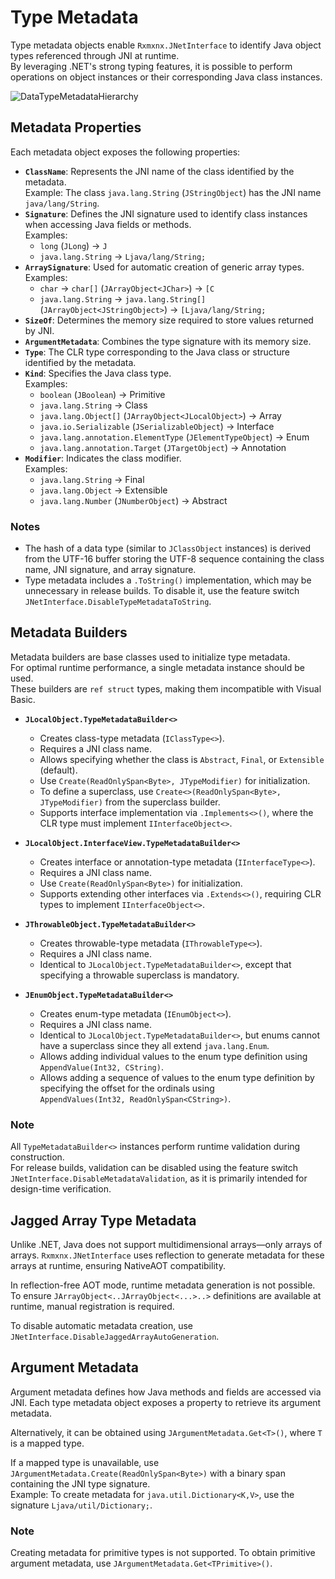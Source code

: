 # Type Metadata

Type metadata objects enable `Rxmxnx.JNetInterface` to identify Java object types referenced through JNI at runtime.  
By leveraging .NET's strong typing features, it is possible to perform operations on object instances or their
corresponding Java class instances.

![DataTypeMetadataHierarchy](https://github.com/user-attachments/assets/30c7d610-e874-40a3-957f-4ea4149626e2)

## Metadata Properties

Each metadata object exposes the following properties:

- **`ClassName`**: Represents the JNI name of the class identified by the metadata.  
  Example: The class `java.lang.String` (`JStringObject`) has the JNI name `java/lang/String`.
- **`Signature`**: Defines the JNI signature used to identify class instances when accessing Java fields or methods.  
  Examples:
    - `long` (`JLong`) → `J`
    - `java.lang.String` → `Ljava/lang/String;`
- **`ArraySignature`**: Used for automatic creation of generic array types.  
  Examples:
    - `char` → `char[]` (`JArrayObject<JChar>`) → `[C`
    - `java.lang.String` → `java.lang.String[]` (`JArrayObject<JStringObject>`) → `[Ljava/lang/String;`
- **`SizeOf`**: Determines the memory size required to store values returned by JNI.
- **`ArgumentMetadata`**: Combines the type signature with its memory size.
- **`Type`**: The CLR type corresponding to the Java class or structure identified by the metadata.
- **`Kind`**: Specifies the Java class type.  
  Examples:
    - `boolean` (`JBoolean`) → Primitive
    - `java.lang.String` → Class
    - `java.lang.Object[]` (`JArrayObject<JLocalObject>`) → Array
    - `java.io.Serializable` (`JSerializableObject`) → Interface
    - `java.lang.annotation.ElementType` (`JElementTypeObject`) → Enum
    - `java.lang.annotation.Target` (`JTargetObject`) → Annotation
- **`Modifier`**: Indicates the class modifier.  
  Examples:
    - `java.lang.String` → Final
    - `java.lang.Object` → Extensible
    - `java.lang.Number` (`JNumberObject`) → Abstract

### Notes

- The hash of a data type (similar to `JClassObject` instances) is derived from the UTF-16 buffer storing the UTF-8
  sequence containing the class name, JNI signature, and array signature.
- Type metadata includes a `.ToString()` implementation, which may be unnecessary in release builds. To disable it, use
  the feature switch `JNetInterface.DisableTypeMetadataToString`.

## Metadata Builders

Metadata builders are base classes used to initialize type metadata.  
For optimal runtime performance, a single metadata instance should be used.  
These builders are `ref struct` types, making them incompatible with Visual Basic.

- **`JLocalObject.TypeMetadataBuilder<>`**
    - Creates class-type metadata (`IClassType<>`).
    - Requires a JNI class name.
    - Allows specifying whether the class is `Abstract`, `Final`, or `Extensible` (default).
    - Use `Create(ReadOnlySpan<Byte>, JTypeModifier)` for initialization.
    - To define a superclass, use `Create<>(ReadOnlySpan<Byte>, JTypeModifier)` from the superclass builder.
    - Supports interface implementation via `.Implements<>()`, where the CLR type must implement `IInterfaceObject<>`.

- **`JLocalObject.InterfaceView.TypeMetadataBuilder<>`**
    - Creates interface or annotation-type metadata (`IInterfaceType<>`).
    - Requires a JNI class name.
    - Use `Create(ReadOnlySpan<Byte>)` for initialization.
    - Supports extending other interfaces via `.Extends<>()`, requiring CLR types to implement `IInterfaceObject<>`.

- **`JThrowableObject.TypeMetadataBuilder<>`**
    - Creates throwable-type metadata (`IThrowableType<>`).
    - Requires a JNI class name.
    - Identical to `JLocalObject.TypeMetadataBuilder<>`, except that specifying a throwable superclass is mandatory.

- **`JEnumObject.TypeMetadataBuilder<>`**
    - Creates enum-type metadata (`IEnumObject<>`).
    - Requires a JNI class name.
    - Identical to `JLocalObject.TypeMetadataBuilder<>`, but enums cannot have a superclass since they all extend
      `java.lang.Enum`.
    - Allows adding individual values to the enum type definition using `AppendValue(Int32, CString)`.
    - Allows adding a sequence of values to the enum type definition by specifying the offset for the ordinals using  
      `AppendValues(Int32, ReadOnlySpan<CString>)`.

### Note

All `TypeMetadataBuilder<>` instances perform runtime validation during construction.  
For release builds, validation can be disabled using the feature switch `JNetInterface.DisableMetadataValidation`, as it
is primarily intended for design-time verification.

## Jagged Array Type Metadata

Unlike .NET, Java does not support multidimensional arrays—only arrays of arrays. `Rxmxnx.JNetInterface` uses reflection
to generate metadata for these arrays at runtime, ensuring NativeAOT compatibility.

In reflection-free AOT mode, runtime metadata generation is not possible. To ensure
`JArrayObject<..JArrayObject<...>..>` definitions are available at runtime, manual registration is required.

To disable automatic metadata creation, use `JNetInterface.DisableJaggedArrayAutoGeneration`.

## Argument Metadata

Argument metadata defines how Java methods and fields are accessed via JNI. Each type metadata object exposes a property
to retrieve its argument metadata.

Alternatively, it can be obtained using `JArgumentMetadata.Get<T>()`, where `T` is a mapped type.

If a mapped type is unavailable, use `JArgumentMetadata.Create(ReadOnlySpan<Byte>)` with a binary span containing the
JNI type signature.  
Example: To create metadata for `java.util.Dictionary<K,V>`, use the signature `Ljava/util/Dictionary;`.

### Note

Creating metadata for primitive types is not supported. To obtain primitive argument metadata, use
`JArgumentMetadata.Get<TPrimitive>()`.  
